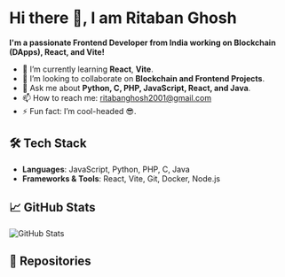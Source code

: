 # Hi there 👋, I am Ritaban Ghosh

**I'm a passionate Frontend Developer from India working on Blockchain (DApps), React, and Vite!**

- 🌱 I’m currently learning **React**, **Vite**.
- 👯 I’m looking to collaborate on **Blockchain and Frontend Projects**.
- 💬 Ask me about **Python, C, PHP, JavaScript, React, and Java**.
- 📫 How to reach me: [ritabanghosh2001@gmail.com](mailto:ritabanghosh2001@gmail.com)
- ⚡ Fun fact: I’m cool-headed 😎.

## 🛠 Tech Stack
- **Languages**: JavaScript, Python, PHP, C, Java
- **Frameworks & Tools**: React, Vite, Git, Docker, Node.js

## 📈 GitHub Stats
![GitHub Stats](https://github-readme-stats.vercel.app/api?username=ritaban06&show_icons=true)

## 🌟 Repositories
<!-- REPO LIST START -->

<!-- REPO LIST END -->

